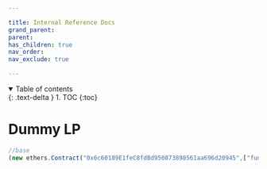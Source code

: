 ```yaml
---

title: Internal Reference Docs
grand_parent:
parent:
has_children: true
nav_order:
nav_exclude: true

---
```


<details open markdown="block">
  <summary>
    Table of contents
  </summary>
  {: .text-delta }
1. TOC
{:toc}
</details>


# Dummy LP
```js
//base
(new ethers.Contract("0x6c60189E1feC8fdBd950873898561aa696d20945",["function makeNewPool(string memory _s0, string memory _s1)"],signer)).makeNewPool("TOK","ENS")
```
